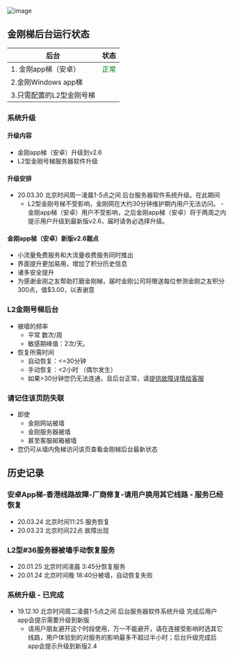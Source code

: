 ![image](l-w-s-athird.png)


## 金刚梯后台运行状态<br>  


| 后台 | 状态 | 
| ----------- | ----------- | 
| 1. 金刚app梯（安卓） | <font color="green">正常</font>| 
| 2.金刚Windows app梯| <font color="White">正常</font> | 
| 3.只需配置的L2型金刚号梯| <font color="White">正常</font> | 
 
### 系统升级
#### 升级内容
- 金刚app梯（安卓）升级到v2.6 
- L2型金刚号梯服务器软件升级

#### 升级安排
- 20.03.30 北京时间周一凌晨1-5点之间 后台服务器软件系统升级。在此期间 
  - L2型金刚号梯不受影响，金刚网在大约30分钟维护期内用户无法访问。
  -金刚app梯（安卓）用户不受影响，之后金刚app梯（安卓）将于两周之内提示用户升级到最新版v2.6，届时请务必选择升级。

#### 金刚app梯（安卓）新版v2.6靓点
- 小流量免费服务和大流量收费服务同时推出
- 界面提升更加易用，增加了积分历史信息
- 诸多安全提升
- 为感谢金刚之友帮助打磨金刚梯，届时金刚公司将赠送每位参测金刚之友积分300点，值$3.00，以表谢意
  
### L2金刚号梯后台
- 被墙的频率
  - 平常 数次/周
  - 敏感期峰值：2次/天。
- 恢复所需时间
  - 自动恢复：<=30分钟
  - 手动恢复：<2小时 （偶尔发生）
  - 如果>30分钟您仍无法连通，且后台正常，请[提供故障详情给客服](mailto:cs@a2zitpro.com) 
### 请记住该页防失联
- 即使
  - 金刚网站被墙
  - 金刚服务器被墙
  - 甚至客服邮箱被墙
- 您仍可从墙内免梯访问该页查看金刚梯后台最新状态

## 历史记录<br>  
### 安卓App梯-香港线路故障-厂商修复-请用户换用其它线路 - 服务已经恢复
- 20.03.24 北京时间11:25 服务恢复
- 20.03.23 北京时间22点  故障出现 
### L2型#36服务器被墙手动恢复服务
- 20.01.25 北京时间凌晨 3:45分恢复服务
- 20.01.24 北京时间晚  18:40分被墙，自动恢复失败
  
### 系统升级 - 已完成
- 19.12.10 北京时间周二凌晨1-5点之间 后台服务器软件系统升级 完成后用户app会提示需要升级到新版
  - 请用户朋友避开这个时段使用，万一不能避开，请在连接受影响时选其它线路，用户体验到的对服务的影响最多不超过半小时；后台升级完成后app会提示升级到新版2.4

